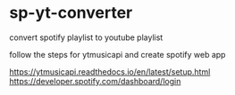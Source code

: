 # sp-yt-converter

convert spotify playlist to youtube playlist

follow the steps for ytmusicapi and create spotify web app

https://ytmusicapi.readthedocs.io/en/latest/setup.html
https://developer.spotify.com/dashboard/login
